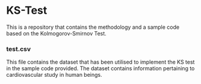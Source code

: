 # KS-Test

This is a repository that contains the methodology and a sample code based on the Kolmogorov-Smirnov Test.

### test.csv
This file contains the dataset that has been utilised to implement the KS test in the sample code provided. The dataset contains information pertaining to cardiovascular study in human beings.
